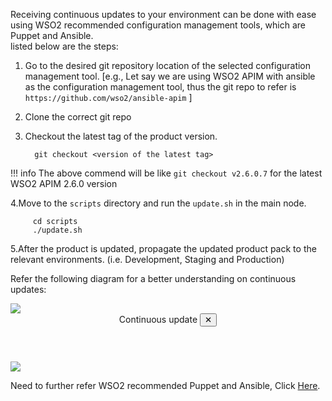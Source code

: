 
Receiving continuous updates to your environment can be done with ease using WSO2 recommended configuration management tools, which are Puppet and Ansible.<br>
listed below are the steps:

1. Go to the desired git repository location of the selected configuration management tool.
   [e.g., Let say we are using WSO2 APIM with ansible as the configuration management tool, thus the git repo to refer is `https://github.com/wso2/ansible-apim` ]
2. Clone the correct git repo
3. Checkout the latest tag of the product version.


         git checkout <version of the latest tag>


!!! info
    The above commend will be like ``git checkout v2.6.0.7`` for the latest WSO2 APIM 2.6.0 version


4.Move to the `scripts` directory and run the `update.sh` in the main node.


         cd scripts
         ./update.sh



5.After the product is updated, propagate the updated product pack to the relevant environments. (i.e. Development, Staging and Production)

Refer the following diagram for a better understanding on continuous updates:

<a class="open-modal" data-open="modal1">
    <img src="../../assets/img/updates/continous-update.png">
</a>

<div class="modal" id="modal1" data-animation="">
    <div class="modal-dialog">
        <header class="modal-header">
            Continuous update <button class="close-modal" aria-label="close modal" data-close>✕</button>
        </header>
        <section class="modal-content">
             <img src="../../assets/img/updates/continous-update.png" style="max-width: 1200px">
        </section>
    </div>
</div>

Need to further refer WSO2 recommended Puppet and Ansible, Click [Here](../faq/#what-are-the-recommended-configuration-management-tools-to-deploy-configurations-to-client-nodes).